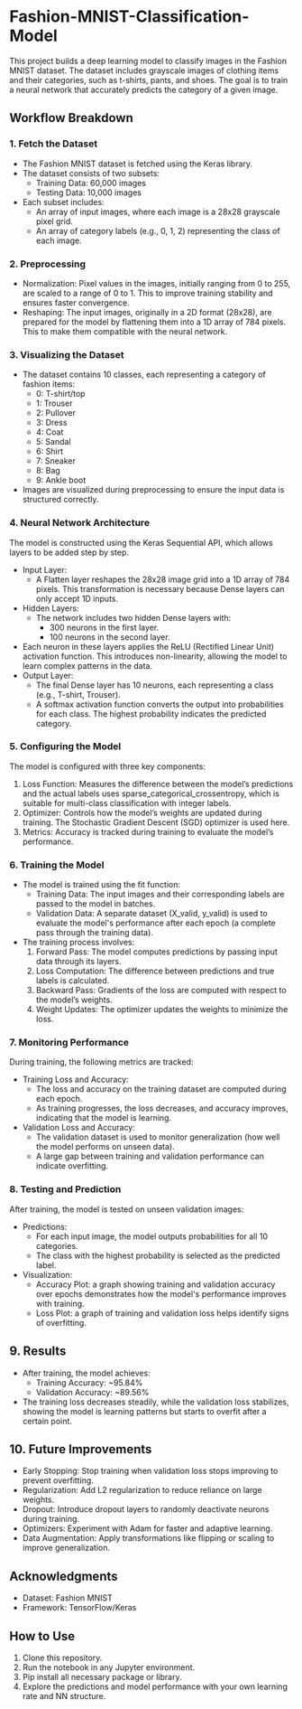 # Fashion-MNIST-Classification-Model

This project builds a deep learning model to classify images in the Fashion MNIST dataset. The dataset includes grayscale images of clothing items and their categories, such as t-shirts, pants, and shoes. The goal is to train a neural network that accurately predicts the category of a given image.

## Workflow Breakdown

### 1. Fetch the Dataset
- The Fashion MNIST dataset is fetched using the Keras library.
- The dataset consists of two subsets:
    - Training Data: 60,000 images
    - Testing Data: 10,000 images
- Each subset includes:
    - An array of input images, where each image is a 28x28 grayscale pixel grid.
    - An array of category labels (e.g., 0, 1, 2) representing the class of each image.

### 2. Preprocessing
- Normalization: Pixel values in the images, initially ranging from 0 to 255, are scaled to a range of 0 to 1. This to improve training stability and ensures faster convergence.
- Reshaping: The input images, originally in a 2D format (28x28), are prepared for the model by flattening them into a 1D array of 784 pixels. This to make them compatible with the neural network.

### 3. Visualizing the Dataset
- The dataset contains 10 classes, each representing a category of fashion items:
    - 0: T-shirt/top
    - 1: Trouser
    - 2: Pullover
    - 3: Dress
    - 4: Coat
    - 5: Sandal
    - 6: Shirt
    - 7: Sneaker
    - 8: Bag
    - 9: Ankle boot
- Images are visualized during preprocessing to ensure the input data is structured correctly.

### 4. Neural Network Architecture
The model is constructed using the Keras Sequential API, which allows layers to be added step by step.

- Input Layer:
    - A Flatten layer reshapes the 28x28 image grid into a 1D array of 784 pixels. This transformation is necessary because Dense layers can only accept 1D inputs.
- Hidden Layers:
    - The network includes two hidden Dense layers with:
        - 300 neurons in the first layer.
        - 100 neurons in the second layer.
- Each neuron in these layers applies the ReLU (Rectified Linear Unit) activation function. This introduces non-linearity, allowing the model to learn complex patterns in the data.
- Output Layer:
    - The final Dense layer has 10 neurons, each representing a class (e.g., T-shirt, Trouser).
    - A softmax activation function converts the output into probabilities for each class. The highest probability indicates the predicted category.


### 5. Configuring the Model
The model is configured with three key components:
1. Loss Function: Measures the difference between the model’s predictions and the actual labels uses sparse_categorical_crossentropy, which is suitable for multi-class classification with integer labels.
2. Optimizer: Controls how the model’s weights are updated during training. The Stochastic Gradient Descent (SGD) optimizer is used here.
3. Metrics: Accuracy is tracked during training to evaluate the model’s performance.

### 6. Training the Model
- The model is trained using the fit function:
    - Training Data: The input images and their corresponding labels are passed to the model in batches.
    - Validation Data: A separate dataset (X_valid, y_valid) is used to evaluate the model's performance after each epoch (a complete pass through the training data).
- The training process involves:
    1. Forward Pass: The model computes predictions by passing input data through its layers.
    2. Loss Computation: The difference between predictions and true labels is calculated.
    3. Backward Pass: Gradients of the loss are computed with respect to the model’s weights.
    4. Weight Updates: The optimizer updates the weights to minimize the loss.


### 7. Monitoring Performance 
During training, the following metrics are tracked:

- Training Loss and Accuracy:
    - The loss and accuracy on the training dataset are computed during each epoch.
    - As training progresses, the loss decreases, and accuracy improves, indicating that the model is learning.
- Validation Loss and Accuracy:
    - The validation dataset is used to monitor generalization (how well the model performs on unseen data).
    - A large gap between training and validation performance can indicate overfitting.


### 8. Testing and Prediction
After training, the model is tested on unseen validation images:

- Predictions:
  - For each input image, the model outputs probabilities for all 10 categories.
  - The class with the highest probability is selected as the predicted label.
- Visualization:
  - Accuracy Plot: a graph showing training and validation accuracy over epochs demonstrates how the model's performance improves with training.
  - Loss Plot: a graph of training and validation loss helps identify signs of overfitting.

## 9. Results
- After training, the model achieves:
    - Training Accuracy: ~95.84%
    - Validation Accuracy: ~89.56%
- The training loss decreases steadily, while the validation loss stabilizes, showing the model is learning patterns but starts to overfit after a certain point.

## 10. Future Improvements
- Early Stopping: Stop training when validation loss stops improving to prevent overfitting.
- Regularization: Add L2 regularization to reduce reliance on large weights.
- Dropout: Introduce dropout layers to randomly deactivate neurons during training.
- Optimizers: Experiment with Adam for faster and adaptive learning.
- Data Augmentation: Apply transformations like flipping or scaling to improve generalization.
  
## Acknowledgments
- Dataset: Fashion MNIST
- Framework: TensorFlow/Keras

## How to Use
1. Clone this repository.
2. Run the notebook in any Jupyter environment.
3. Pip install all necessary package or library.
4. Explore the predictions and model performance with your own learning rate and NN structure.
